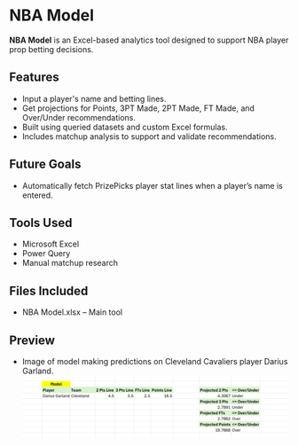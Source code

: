 # NBA Model

**NBA Model** is an Excel-based analytics tool designed to support NBA player prop betting decisions.

## Features
- Input a player's name and betting lines.
- Get projections for Points, 3PT Made, 2PT Made, FT Made, and Over/Under recommendations.
- Built using queried datasets and custom Excel formulas.
- Includes matchup analysis to support and validate recommendations.

## Future Goals
- Automatically fetch PrizePicks player stat lines when a player’s name is entered.

## Tools Used
- Microsoft Excel
- Power Query
- Manual matchup research

## Files Included
- NBA Model.xlsx – Main tool

## Preview
- Image of model making predictions on Cleveland Cavaliers player Darius Garland.
![alt text](DariusGarland.png)





